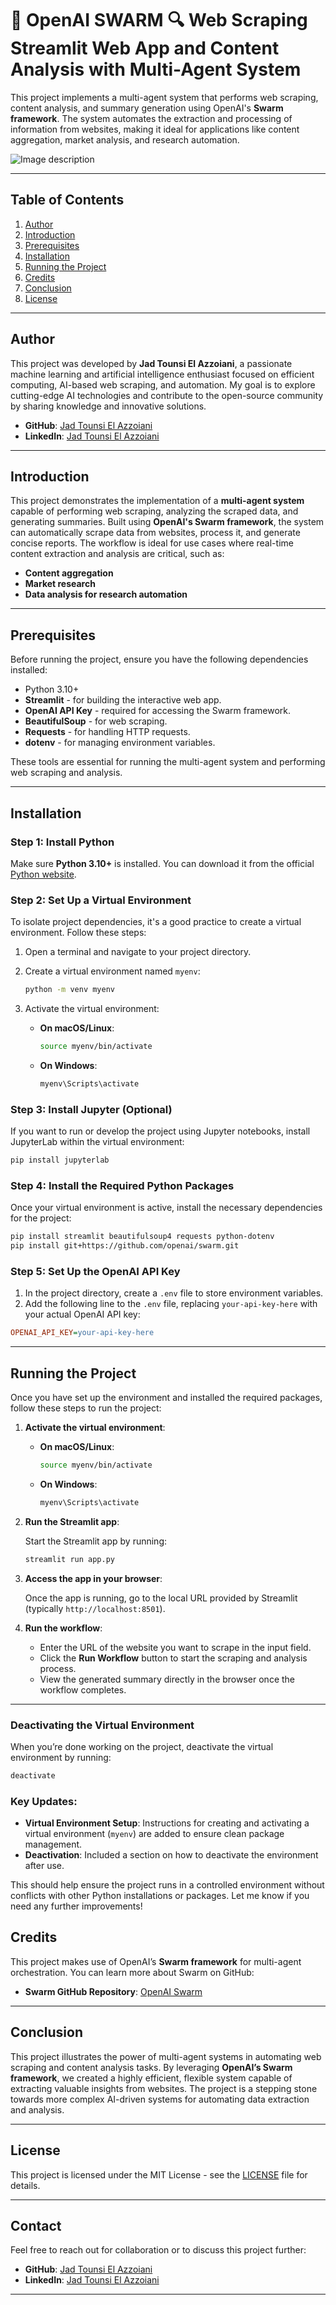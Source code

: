 # 🐝 OpenAI SWARM 🔍  Web Scraping Streamlit Web App and Content Analysis with Multi-Agent System

This project implements a multi-agent system that performs web scraping, content analysis, and summary generation using OpenAI's **Swarm framework**. The system automates the extraction and processing of information from websites, making it ideal for applications like content aggregation, market analysis, and research automation.

![Image description](https://dev-to-uploads.s3.amazonaws.com/uploads/articles/c26y9df2m946k0xf0w4c.png)

---

## Table of Contents
1. [Author](#author)
2. [Introduction](#introduction)
3. [Prerequisites](#prerequisites)
4. [Installation](#installation)
5. [Running the Project](#running-the-project)
6. [Credits](#credits)
7. [Conclusion](#conclusion)
8. [License](#license)

---

## Author
This project was developed by **Jad Tounsi El Azzoiani**, a passionate machine learning and artificial intelligence enthusiast focused on efficient computing, AI-based web scraping, and automation. My goal is to explore cutting-edge AI technologies and contribute to the open-source community by sharing knowledge and innovative solutions.

- **GitHub**: [Jad Tounsi El Azzoiani](https://github.com/jadouse5)
- **LinkedIn**: [Jad Tounsi El Azzoiani](https://www.linkedin.com/in/jad-tounsi-el-azzoiani-87499a21a/)

---

## Introduction
This project demonstrates the implementation of a **multi-agent system** capable of performing web scraping, analyzing the scraped data, and generating summaries. Built using **OpenAI's Swarm framework**, the system can automatically scrape data from websites, process it, and generate concise reports. The workflow is ideal for use cases where real-time content extraction and analysis are critical, such as:
- **Content aggregation**
- **Market research**
- **Data analysis for research automation**

---

## Prerequisites
Before running the project, ensure you have the following dependencies installed:

- Python 3.10+
- **Streamlit** - for building the interactive web app.
- **OpenAI API Key** - required for accessing the Swarm framework.
- **BeautifulSoup** - for web scraping.
- **Requests** - for handling HTTP requests.
- **dotenv** - for managing environment variables.

These tools are essential for running the multi-agent system and performing web scraping and analysis.

---

## Installation

### Step 1: Install Python
Make sure **Python 3.10+** is installed. You can download it from the official [Python website](https://www.python.org/downloads/).

### Step 2: Set Up a Virtual Environment
To isolate project dependencies, it's a good practice to create a virtual environment. Follow these steps:

1. Open a terminal and navigate to your project directory.
2. Create a virtual environment named `myenv`:

   ```bash
   python -m venv myenv
   ```

3. Activate the virtual environment:

   - **On macOS/Linux**:
   
     ```bash
     source myenv/bin/activate
     ```
   
   - **On Windows**:
   
     ```bash
     myenv\Scripts\activate
     ```

### Step 3: Install Jupyter (Optional)
If you want to run or develop the project using Jupyter notebooks, install JupyterLab within the virtual environment:

```bash
pip install jupyterlab
```

### Step 4: Install the Required Python Packages
Once your virtual environment is active, install the necessary dependencies for the project:

```bash
pip install streamlit beautifulsoup4 requests python-dotenv
pip install git+https://github.com/openai/swarm.git
```

### Step 5: Set Up the OpenAI API Key
1. In the project directory, create a `.env` file to store environment variables.
2. Add the following line to the `.env` file, replacing `your-api-key-here` with your actual OpenAI API key:

```ini
OPENAI_API_KEY=your-api-key-here
```

---

## Running the Project

Once you have set up the environment and installed the required packages, follow these steps to run the project:

1. **Activate the virtual environment**:
   
   - **On macOS/Linux**:
   
     ```bash
     source myenv/bin/activate
     ```

   - **On Windows**:
   
     ```bash
     myenv\Scripts\activate
     ```

2. **Run the Streamlit app**:
   
   Start the Streamlit app by running:

   ```bash
   streamlit run app.py
   ```

3. **Access the app in your browser**:

   Once the app is running, go to the local URL provided by Streamlit (typically `http://localhost:8501`).

4. **Run the workflow**:

   - Enter the URL of the website you want to scrape in the input field.
   - Click the **Run Workflow** button to start the scraping and analysis process.
   - View the generated summary directly in the browser once the workflow completes.

---

### Deactivating the Virtual Environment
When you’re done working on the project, deactivate the virtual environment by running:

```bash
deactivate
```

### Key Updates:
- **Virtual Environment Setup**: Instructions for creating and activating a virtual environment (`myenv`) are added to ensure clean package management.
- **Deactivation**: Included a section on how to deactivate the environment after use.

This should help ensure the project runs in a controlled environment without conflicts with other Python installations or packages. Let me know if you need any further improvements!

## Credits
This project makes use of OpenAI’s **Swarm framework** for multi-agent orchestration. You can learn more about Swarm on GitHub:

- **Swarm GitHub Repository**: [OpenAI Swarm](https://github.com/openai/swarm)

---

## Conclusion
This project illustrates the power of multi-agent systems in automating web scraping and content analysis tasks. By leveraging **OpenAI’s Swarm framework**, we created a highly efficient, flexible system capable of extracting valuable insights from websites. The project is a stepping stone towards more complex AI-driven systems for automating data extraction and analysis.

---

## License
This project is licensed under the MIT License - see the [LICENSE](LICENSE) file for details.

---

## Contact
Feel free to reach out for collaboration or to discuss this project further:

- **GitHub**: [Jad Tounsi El Azzoiani](https://github.com/jadouse5)
- **LinkedIn**: [Jad Tounsi El Azzoiani](https://www.linkedin.com/in/jad-tounsi-el-azzoiani-87499a21a/)

---
